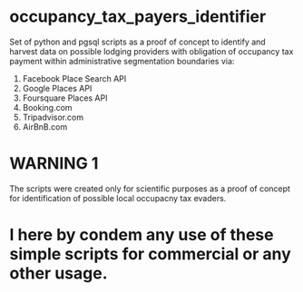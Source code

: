 # occupancy_tax_payers_identifier
Set of python and pgsql scripts as a proof of concept to identify and harvest data on possible lodging providers with obligation of occupancy tax payment within administrative segmentation boundaries via:

1. Facebook Place Search API 
2. Google Places API
3. Foursquare Places API
4. Booking.com
5. Tripadvisor.com
6. AirBnB.com

# WARNING 1
The scripts were created only for scientific purposes as a proof of concept for identification of possible local occupacny tax evaders.

# I here by condem any use of these simple scripts for commercial or any other usage.

